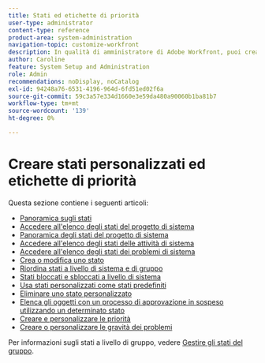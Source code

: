 ```yaml
---
title: Stati ed etichette di priorità
user-type: administrator
content-type: reference
product-area: system-administration
navigation-topic: customize-workfront
description: In qualità di amministratore di Adobe Workfront, puoi creare stati personalizzati per progetti, attività e problemi. Possono essere destinati agli utenti di tutto il sistema Workfront o a gruppi o sottogruppi specifici. Lo stato di un elemento di lavoro rappresenta lo stato di sviluppo corrente.
author: Caroline
feature: System Setup and Administration
role: Admin
recommendations: noDisplay, noCatalog
exl-id: 94248a76-6531-4196-964d-6fd51ed02f6a
source-git-commit: 59c3a57e334d1660e3e59da480a90060b1ba81b7
workflow-type: tm+mt
source-wordcount: '139'
ht-degree: 0%

---
```


# Creare stati personalizzati ed etichette di priorità

Questa sezione contiene i seguenti articoli:

* [Panoramica sugli stati](../../../administration-and-setup/customize-workfront/creating-custom-status-and-priority-labels/statuses-overview.md)
* [Accedere all&#39;elenco degli stati del progetto di sistema](../../../administration-and-setup/customize-workfront/creating-custom-status-and-priority-labels/project-statuses.md)
* [Panoramica degli stati del progetto di sistema](../../../administration-and-setup/customize-workfront/creating-custom-status-and-priority-labels/system-project-statuses.md)
* [Accedere all&#39;elenco degli stati delle attività di sistema](../../../administration-and-setup/customize-workfront/creating-custom-status-and-priority-labels/task-statuses.md)
* [Accedere all&#39;elenco degli stati dei problemi di sistema](../../../administration-and-setup/customize-workfront/creating-custom-status-and-priority-labels/issue-statuses.md)
* [Crea o modifica uno stato](../../../administration-and-setup/customize-workfront/creating-custom-status-and-priority-labels/create-or-edit-a-status.md)
* [Riordina stati a livello di sistema e di gruppo](../../../administration-and-setup/customize-workfront/creating-custom-status-and-priority-labels/reorder-system-statuses.md)
* [Stati bloccati e sbloccati a livello di sistema](../../../administration-and-setup/customize-workfront/creating-custom-status-and-priority-labels/lock-or-unlock-a-custom-system-level-status.md)
* [Usa stati personalizzati come stati predefiniti](../../../administration-and-setup/customize-workfront/creating-custom-status-and-priority-labels/use-custom-statuses-as-default-statuses.md)
* [Eliminare uno stato personalizzato](../../../administration-and-setup/customize-workfront/creating-custom-status-and-priority-labels/delete-a-custom-status.md)
* [Elenca gli oggetti con un processo di approvazione in sospeso utilizzando un determinato stato](../../../administration-and-setup/customize-workfront/creating-custom-status-and-priority-labels/list-objects-pending-approval-certain-status.md)
* [Creare e personalizzare le priorità](../../../administration-and-setup/customize-workfront/creating-custom-status-and-priority-labels/create-customize-priorities.md)
* [Creare o personalizzare le gravità dei problemi](../../../administration-and-setup/customize-workfront/creating-custom-status-and-priority-labels/create-customize-issue-severities.md)

Per informazioni sugli stati a livello di gruppo, vedere [Gestire gli stati del gruppo](../../../administration-and-setup/manage-groups/manage-group-statuses/manage-group-statuses.md).
